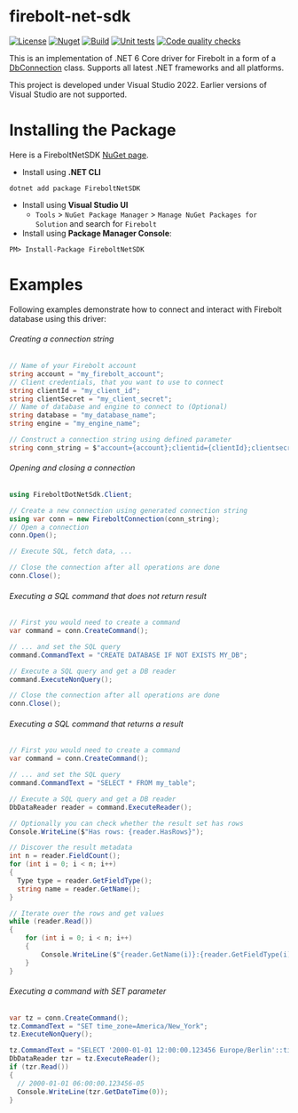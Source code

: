 # firebolt-net-sdk

[![License](https://img.shields.io/badge/License-Apache%202.0-blue.svg)](https://opensource.org/licenses/Apache-2.0)
[![Nuget](https://img.shields.io/nuget/v/FireboltNetSDK?style=plastic)](https://www.nuget.org/packages/FireboltNetSDK/0.0.1)
[![Build](https://github.com/firebolt-db/firebolt-net-sdk/actions/workflows/build.yml/badge.svg)](https://github.com/firebolt-db/firebolt-net-sdk/actions/workflows/build.yml)
[![Unit tests](https://github.com/firebolt-db/firebolt-net-sdk/actions/workflows/unit-tests.yml/badge.svg)](https://github.com/firebolt-db/firebolt-net-sdk/actions/workflows/unit-tests.yml)
[![Code quality checks](https://github.com/firebolt-db/firebolt-net-sdk/actions/workflows/code-check.yml/badge.svg)](https://github.com/firebolt-db/firebolt-net-sdk/actions/workflows/code-check.yml)

This is an implementation of .NET 6 Core driver for Firebolt in a form of a [DbConnection](https://learn.microsoft.com/en-us/dotnet/api/system.data.common.dbconnection?view=net-6.0) class.
Supports all latest .NET frameworks and all platforms.

This project is developed under Visual Studio 2022. Earlier versions of Visual Studio are not supported.


Installing the Package
======================

Here is a FireboltNetSDK [NuGet page](https://www.nuget.org/packages/FireboltNetSDK/).
- Install using **.NET CLI**
```{r, engine='bash', code_block_name}
dotnet add package FireboltNetSDK
```   
- Install using **Visual Studio UI**
  - `Tools` > `NuGet Package Manager` > `Manage NuGet Packages for Solution` and search for `Firebolt`   
- Install using **Package Manager Console**:
```{r, engine='bash', code_block_name}
PM> Install-Package FireboltNetSDK
```

Examples
======================

Following examples demonstrate how to connect and interact with Firebolt database using this driver:

###### Creating a connection string

```cs
// Name of your Firebolt account
string account = "my_firebolt_account";
// Client credentials, that you want to use to connect
string clientId = "my_client_id";
string clientSecret = "my_client_secret";
// Name of database and engine to connect to (Optional)
string database = "my_database_name";
string engine = "my_engine_name";

// Construct a connection string using defined parameter
string conn_string = $"account={account};clientid={clientId};clientsecret={clientSecret};database={database};engine={engine}";
```

###### Opening and closing a connection

```cs
using FireboltDotNetSdk.Client;

// Create a new connection using generated connection string
using var conn = new FireboltConnection(conn_string);
// Open a connection
conn.Open();

// Execute SQL, fetch data, ...

// Close the connection after all operations are done
conn.Close();
```

###### Executing a SQL command that does not return result
```cs
// First you would need to create a command
var command = conn.CreateCommand();

// ... and set the SQL query
command.CommandText = "CREATE DATABASE IF NOT EXISTS MY_DB";

// Execute a SQL query and get a DB reader
command.ExecuteNonQuery();

// Close the connection after all operations are done
conn.Close();
```


###### Executing a SQL command that returns a result

```cs
// First you would need to create a command
var command = conn.CreateCommand();

// ... and set the SQL query
command.CommandText = "SELECT * FROM my_table";

// Execute a SQL query and get a DB reader
DbDataReader reader = command.ExecuteReader();

// Optionally you can check whether the result set has rows
Console.WriteLine($"Has rows: {reader.HasRows}");

// Discover the result metadata
int n = reader.FieldCount();
for (int i = 0; i < n; i++)
{
  Type type = reader.GetFieldType();
  string name = reader.GetName();
}

// Iterate over the rows and get values
while (reader.Read())
{
    for (int i = 0; i < n; i++)
    {
        Console.WriteLine($"{reader.GetName(i)}:{reader.GetFieldType(i)}={reader.GetValue(i)}");
    }
}
```

###### Executing a command with SET parameter

```cs
var tz = conn.CreateCommand();
tz.CommandText = "SET time_zone=America/New_York";
tz.ExecuteNonQuery();

tz.CommandText = "SELECT '2000-01-01 12:00:00.123456 Europe/Berlin'::timestamptz as t";
DbDataReader tzr = tz.ExecuteReader();
if (tzr.Read())
{
  // 2000-01-01 06:00:00.123456-05
  Console.WriteLine(tzr.GetDateTime(0));
}
```
